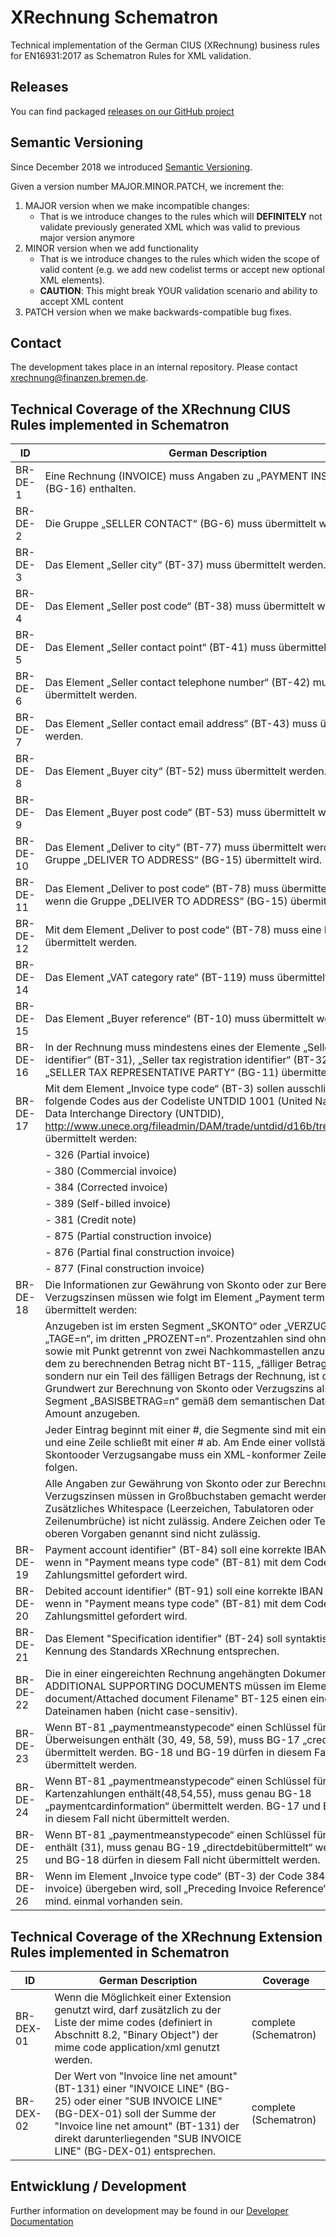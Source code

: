 # XRechnung Schematron

Technical implementation of the German CIUS (XRechnung) business rules for EN16931:2017 as Schematron Rules for XML validation.

## Releases

You can find packaged [releases on our GitHub project](https://github.com/itplr-kosit/xrechnung-schematron/releases)

## Semantic Versioning

Since December 2018 we introduced [Semantic Versioning](https://semver.org/spec/v2.0.0.html).

Given a version number MAJOR.MINOR.PATCH, we increment the:

1. MAJOR version when we make incompatible changes:
    * That is we introduce changes to the rules which will **DEFINITELY** not validate previously generated XML which was valid to previous major version anymore
1. MINOR version when we add functionality
    * That is we introduce changes to the rules which widen the scope of valid content (e.g. we add new codelist terms or accept new optional XML elements).
    * **CAUTION**: This might break YOUR validation scenario and ability to accept XML content
1. PATCH version when we make backwards-compatible bug fixes.

## Contact

The development takes place in an internal repository. Please contact xrechnung@finanzen.bremen.de.

## Technical Coverage of the XRechnung CIUS Rules implemented in Schematron

ID | German Description | Coverage
--- | --- | ---
BR-DE-1 | Eine Rechnung (INVOICE) muss Angaben zu „PAYMENT INSTRUCTIONS“ (BG-16) enthalten. | complete (Schematron)
BR-DE-2 | Die Gruppe „SELLER CONTACT“ (BG-6) muss übermittelt werden. | complete (Schematron)
BR-DE-3 | Das Element „Seller city“ (BT-37) muss übermittelt werden. | complete (Schematron)
BR-DE-4 | Das Element „Seller post code“ (BT-38) muss übermittelt werden. | complete (Schematron)
BR-DE-5 | Das Element „Seller contact point“ (BT-41) muss übermittelt werden. | complete (Schematron)
BR-DE-6 | Das Element „Seller contact telephone number“ (BT-42) muss übermittelt werden. | complete (Schematron)
BR-DE-7 | Das Element „Seller contact email address“ (BT-43) muss übermittelt werden. | complete (Schematron)
BR-DE-8 | Das Element „Buyer city“ (BT-52) muss übermittelt werden. | complete (Schematron)
BR-DE-9 | Das Element „Buyer post code“ (BT-53) muss übermittelt werden. | complete (Schematron)
BR-DE-10 | Das Element „Deliver to city“ (BT-77) muss übermittelt werden, wenn die Gruppe „DELIVER TO ADDRESS“ (BG-15) übermittelt wird. | complete (Schematron)
BR-DE-11 | Das Element „Deliver to post code“ (BT-78) muss übermittelt werden, wenn die Gruppe „DELIVER TO ADDRESS“ (BG-15) übermittelt wird. | complete (Schematron)
BR-DE-12 | Mit dem Element „Deliver to post code“ (BT-78) muss eine Postleitzahl übermittelt werden. | none
BR-DE-14 | Das Element „VAT category rate“ (BT-119) muss übermittelt werden. | complete (Schematron)
BR-DE-15 | Das Element „Buyer reference“ (BT-10) muss übermittelt werden. | complete (Schematron)
BR-DE-16 | In der Rechnung muss mindestens eines der Elemente „Seller VAT identifier“ (BT-31), „Seller tax registration identifier“ (BT-32) oder „SELLER TAX REPRESENTATIVE PARTY“ (BG-11) übermittelt werden. | complete (Schematron) |
BR-DE-17 | Mit dem Element „Invoice type code“ (BT-3) sollen ausschließlich folgende Codes aus der Codeliste UNTDID 1001 (United Nations Trade Data Interchange Directory (UNTDID), http://www.unece.org/fileadmin/DAM/trade/untdid/d16b/tred/tredi2.htm) übermittelt werden: | complete (Schematron)
| | - 326 (Partial invoice) | |
| | - 380 (Commercial invoice) | |
| | - 384 (Corrected invoice) | |
| | - 389 (Self-billed invoice) | |
| | - 381 (Credit note) | |
| | - 875 (Partial construction invoice) | |
| | - 876 (Partial final construction invoice)| |
| | - 877 (Final construction invoice) | |
BR-DE-18 | Die Informationen zur Gewährung von Skonto oder zur Berechnung von Verzugszinsen müssen wie folgt im Element „Payment terms“ (BT-20) übermittelt werden: | complete (Schematron)
| | Anzugeben ist im ersten Segment „SKONTO“ oder „VERZUG“, im zweiten „TAGE=n“, im dritten „PROZENT=n“. Prozentzahlen sind ohne Vorzeichen sowie mit Punkt getrennt von zwei Nachkommastellen anzugeben. Liegt dem zu berechnenden Betrag nicht BT-115, „fälliger Betrag“ zugrunde, sondern nur ein Teil des fälligen Betrags der Rechnung, ist der Grundwert zur Berechnung von Skonto oder Verzugszins als viertes Segment „BASISBETRAG=n“ gemäß dem semantischen Datentypen Amount anzugeben. | 
| | Jeder Eintrag beginnt mit einer #, die Segmente sind mit einer # getrennt und eine Zeile schließt mit einer # ab. Am Ende einer vollständigen Skontooder Verzugsangabe muss ein XML-konformer Zeilenumbruch folgen. |
| | Alle Angaben zur Gewährung von Skonto oder zur Berechnung von Verzugszinsen müssen in Großbuchstaben gemacht werden. Zusätzliches Whitespace (Leerzeichen, Tabulatoren oder Zeilenumbrüche) ist nicht zulässig. Andere Zeichen oder Texte als in den oberen Vorgaben genannt sind nicht zulässig. |
| BR-DE-19 | Payment account identifier" (BT-84) soll eine korrekte IBAN enthalten, wenn in "Payment means type code" (BT-81) mit dem Code 58 SEPA als Zahlungsmittel gefordert wird. | complete (Schematron) |
| BR-DE-20 | Debited account identifier" (BT-91) soll eine korrekte IBAN enthalten, wenn in "Payment means type code" (BT-81) mit dem Code 59 SEPA als Zahlungsmittel gefordert wird. | complete (Schematron) |
| BR-DE-21 | Das Element "Specification identifier" (BT-24) soll syntaktisch der Kennung des Standards XRechnung entsprechen. | complete (Schematron) | 
| BR-DE-22 | Die in einer eingereichten Rechnung angehängten Dokumente in BG-24 ADDITIONAL SUPPORTING DOCUMENTS müssen im Element "Attached document/Attached document Filename" BT-125 einen eindeutigen Dateinamen haben (nicht case-sensitiv). | complete (Schematron) |
| BR-DE-23 | Wenn BT-81 „paymentmeanstypecode“ einen Schlüssel für Überweisungen enthält (30, 49, 58, 59), muss BG-17 „credittransfer“ übermittelt werden. BG-18 und BG-19 dürfen in diesem Fall nicht übermittelt werden. | complete (Schematron) |
| BR-DE-24 | Wenn BT-81 „paymentmeanstypecode“ einen Schlüssel für Kartenzahlungen enthält(48,54,55), muss genau BG-18 „paymentcardinformation“ übermittelt werden. BG-17 und BG-19 dürfen in diesem Fall nicht übermittelt werden. | complete (Schematron) |
| BR-DE-25 | Wenn BT-81 „paymentmeanstypecode“ einen Schlüssel für Lastschriften enthält (31), muss genau BG-19 „directdebitübermittelt“ werden. BG-17 und BG-18 dürfen in diesem Fall nicht übermittelt werden. | complete (Schematron) |
| BR-DE-26 | Wenn im Element „Invoice type code“ (BT-3) der Code 384 (Corrected invoice) übergeben wird, soll „Preceding Invoice Reference“ (BG-3) mind. einmal vorhanden sein. | complete (Schematron) |

## Technical Coverage of the XRechnung Extension Rules implemented in Schematron

ID | German Description | Coverage
--- | --- | ---
BR-DEX-01 | Wenn die Möglichkeit einer Extension genutzt wird, darf zusätzlich zu der Liste der mime codes (definiert in Abschnitt 8.2, "Binary Object") der mime code application/xml genutzt werden. | complete (Schematron)
BR-DEX-02 | Der Wert von "Invoice line net amount" (BT-131) einer "INVOICE LINE" (BG-25) oder einer "SUB INVOICE LINE" (BG-DEX-01) soll der Summe der "Invoice line net amount" (BT-131) der direkt darunterliegenden "SUB INVOICE LINE" (BG-DEX-01) entsprechen. | complete (Schematron)


## Entwicklung / Development

Further information on development may be found in our [Developer Documentation](./docs/development.md)
